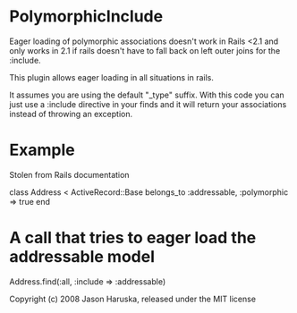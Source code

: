 PolymorphicInclude
==================

Eager loading of polymorphic associations doesn't work in Rails <2.1 and
only works in 2.1 if rails doesn't have to fall back on left outer joins
for the :include.

This plugin allows eager loading in all situations in rails.

It assumes you are using the default "_type" suffix. With this code you can just
use a :include directive in your finds and it will return your associations
instead of throwing an exception.


Example
=======

Stolen from Rails documentation

class Address < ActiveRecord::Base
  belongs_to :addressable, :polymorphic => true
end

# A call that tries to eager load the addressable model
Address.find(:all, :include => :addressable)


Copyright (c) 2008 Jason Haruska, released under the MIT license
